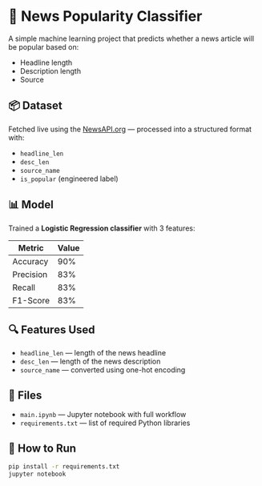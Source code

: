 # 📰 News Popularity Classifier

A simple machine learning project that predicts whether a news article will be popular based on:
- Headline length
- Description length
- Source

## 📦 Dataset

Fetched live using the [NewsAPI.org](https://newsapi.org) — processed into a structured format with:
- `headline_len`
- `desc_len`
- `source_name`
- `is_popular` (engineered label)

## 📊 Model

Trained a **Logistic Regression classifier** with 3 features:

| Metric     | Value |
|------------|--------|
| Accuracy   | 90%    |
| Precision  | 83%    |
| Recall     | 83%    |
| F1-Score   | 83%    |

## 🔍 Features Used
- `headline_len` — length of the news headline
- `desc_len` — length of the news description
- `source_name` — converted using one-hot encoding

## 📁 Files
- `main.ipynb` — Jupyter notebook with full workflow
- `requirements.txt` — list of required Python libraries

## 🚀 How to Run
```bash
pip install -r requirements.txt
jupyter notebook



